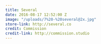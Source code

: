 ```yaml
---
title: Several
date: 2016-08-17 12:52:00 Z
image: "/uploads/7%20-%20several@2x.jpg"
store-link: http://several.co
credit: Commission
credit-link: http://commission.studio
---
```


